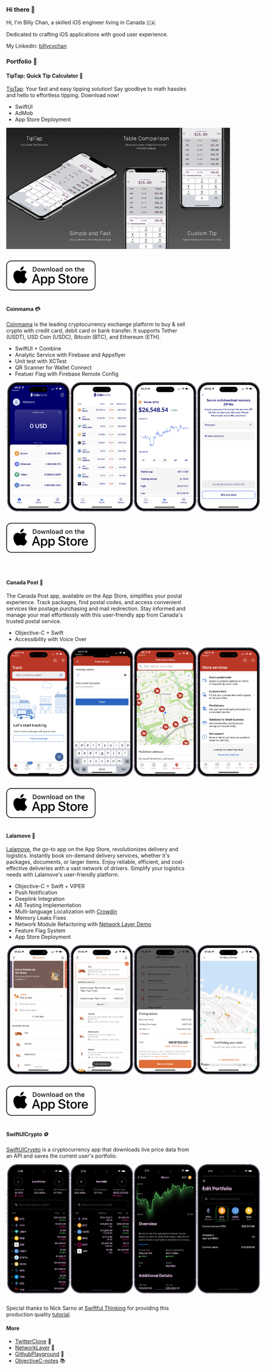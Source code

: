 ### Hi there 👋

Hi, I'm Billy Chan, a skilled iOS engineer living in Canada 🇨🇦 

Dedicated to crafting iOS applications with good user experience.

My Linkedin: [billycychan](https://www.linkedin.com/in/billycychan/)

### Portfolio 📂


#### TipTap: Quick Tip Calculator 🧾
[TipTap](https://apps.apple.com/us/app/tiptap-quick-tip-calculator/id6466767815): Your fast and easy tipping solution! Say goodbye to math hassles and hello to effortless tipping. Download now!

- SwiftUI
- AdMob
- App Store Deployment

<div style="display: flex; flex-direction: row; justify-content: space-around;">
    <img src="./Assets/Screenshots/TipTap/tiptap-appstore-001.png" width="150" />
    <img src="./Assets/Screenshots/TipTap/tiptap-appstore-002.png" width="150" />
    <img src="./Assets/Screenshots/TipTap/tiptap-appstore-003.png" width="150" />
    <img src="./Assets/Screenshots/TipTap/tiptap-appstore-004.png" width="150" />
</div>
<br>

[![name](./Assets/download-on-app-store.svg)](https://apps.apple.com/us/app/tiptap-quick-tip-calculator/id6466767815)
<br>
<br>

#### Coinmama 💳
[Coinmama](https://www.coinmama.com/) is the leading cryptocurrency exchange platform to buy & sell crypto with credit card, debit card or bank transfer. It supports Tether (USDT), USD Coin (USDC), Bitcoin (BTC), and Ethereum (ETH).

- SwiftUI + Combine
- Analytic Service with Firebase and Appsflyer
- Unit test with XCTest
- QR Scanner for Wallet Connect
- Featuer Flag with Firebase Remote Config

<div style="display: flex; flex-direction: row;">
    <img src="./Assets/Screenshots/Coinmama/coinmama-001-home.png" width = "170" />
    <img src="./Assets/Screenshots/Coinmama/coinmama-002-market-list.png" width="170" />
    <img src="./Assets/Screenshots/Coinmama/coinmama-003-market-detail.png" width="170" />
    <img src="./Assets/Screenshots/Coinmama/coinmama-004-recovery.png" width="170" />
</div>
<br>

[![name](./Assets/download-on-app-store.svg)](https://apps.apple.com/us/app/coinmama-crypto-wallet-app/id6443739884)

<br>
<br>

#### Canada Post 💌
The Canada Post app, available on the App Store, simplifies your postal experience. Track packages, find postal codes, and access convenient services like postage purchasing and mail redirection. Stay informed and manage your mail effortlessly with this user-friendly app from Canada's trusted postal service.

- Objective-C + Swift
- Accessibility with Voice Over
  
<div style="display: flex; flex-direction: row;">
    <img src="./Assets/Screenshots/CanadaPost/canada-post-001-home.png" width="170" />
    <img src="./Assets/Screenshots/CanadaPost/canada-post-002-track.png" width="170" />
    <img src="./Assets/Screenshots/CanadaPost/canada-post-003-addresses.png" width="170" />
    <img src="./Assets/Screenshots/CanadaPost/canada-post-004-more.png" width="170" />
</div>
<br>

[![name](./Assets/download-on-app-store.svg)](https://apps.apple.com/ca/app/canada-post/id394391577)
<br>
<br>

#### Lalamove 🚚

[Lalamove](https://www.lalamove.com/), the go-to app on the App Store, revolutionizes delivery and logistics. Instantly book on-demand delivery services, whether it's packages, documents, or larger items. Enjoy reliable, efficient, and cost-effective deliveries with a vast network of drivers. Simplify your logistics needs with Lalamove's user-friendly platform.

- Objective-C + Swift + VIPER
- Push Notification
- Deeplink Integration
- AB Testing Implementation
- Multi-language Localization with [Crowdin](https://crowdin.com/)
- Memory Leaks Fixes
- Network Module Refactoring with [Network Layer Demo](https://github.com/billycychan/ios-network-layer-demo) 
- Feature Flag System 
- App Store Deployment


<div style="display: flex; flex-direction: row;">
    <img src="./Assets/Screenshots/Lalamove/lalamove-001-home.png" width="170" />
    <img src="./Assets/Screenshots/Lalamove/lalamove-002-vehicle-selection.png" width="170" />
    <img src="./Assets/Screenshots/Lalamove/lalamove-003-order-placing.png" width="170" />
    <img src="./Assets/Screenshots/Lalamove/lalamove-004-finding-driver.png" width="170" />
</div>
<br>

[![name](./Assets/download-on-app-store.svg)](https://apps.apple.com/us/app/lalamove-deliver-faster/id735701965)
<br>
<br>

#### SwiftUICrypto 🪙

[SwiftUICrypto](https://github.com/billycychan/SwiftUICrypto) is a cryptocurrency app that downloads live price data from an API and saves the current user's portfolio.

<div style="display: flex; flex-direction: row;">
    <img src="./Assets/Screenshots/SwiftUICrypto/swiftui-crypto-001-live-price.png" width="170" />
    <img src="./Assets/Screenshots/SwiftUICrypto/swiftui-crypto-002-portfolio.png" width="170" />
    <img src="./Assets/Screenshots/SwiftUICrypto/swiftui-crypto-003-detail.png" width="170" />
    <img src="./Assets/Screenshots/SwiftUICrypto/swiftui-crypto-004-edit-portfolio.png" width="170" />
</div>
<br>

Special thanks to Nick Sarno at [Swiftful Thinking](https://www.swiftful-thinking.com/) for providing this production quality [tutorial](https://www.youtube.com/playlist?list=PLwvDm4Vfkdphbc3bgy_LpLRQ9DDfFGcFu). 

#### More
- [TwitterClone](https://github.com/billycychan/TwitterTutorial) 🤖
- [NetworkLayer](https://github.com/billycychan/ios-network-layer-demo) 🛜
- [GithubPlayground](https://github.com/bill0930/ios-GithubPlayground) 🛝
- [ObjectiveC-notes](https://github.com/bill0930/BNR-Objective-C-Programming) 📚